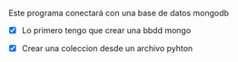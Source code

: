 Este programa conectará con una base de datos mongodb

- [x] Lo primero tengo que crear una bbdd mongo
- [x] Crear una coleccion desde un archivo pyhton




